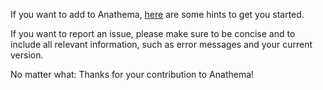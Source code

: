 If you want to add to Anathema, [here](https://github.com/anathema/anathema/wiki/Contributors'-Quickstart) are some hints to get you started.

If you want to report an issue, please make sure to be concise and to include all relevant information, such as error messages and your current version.

No matter what: Thanks for your contribution to Anathema!
